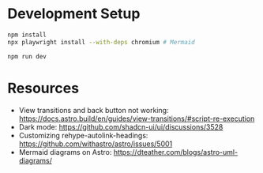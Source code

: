# Development Setup

```sh
npm install
npx playwright install --with-deps chromium # Mermaid

npm run dev
```

# Resources

- View transitions and back button not working: https://docs.astro.build/en/guides/view-transitions/#script-re-execution
- Dark mode: https://github.com/shadcn-ui/ui/discussions/3528
- Customizing rehype-autolink-headings: https://github.com/withastro/astro/issues/5001
- Mermaid diagrams on Astro: https://dteather.com/blogs/astro-uml-diagrams/